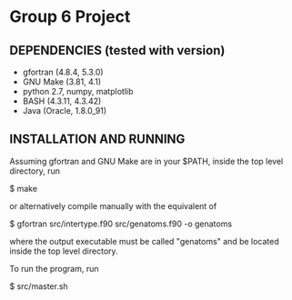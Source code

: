 Group 6 Project
===============

DEPENDENCIES (tested with version)
----------------------------------

- gfortran (4.8.4, 5.3.0)
- GNU Make (3.81, 4.1)
- python 2.7, numpy, matplotlib
- BASH (4.3.11, 4.3.42)
- Java (Oracle, 1.8.0_91)

INSTALLATION AND RUNNING
------------------------

Assuming gfortran and GNU Make are in your $PATH,
inside the top level directory, run

$ make

or alternatively compile manually with the equivalent of

$ gfortran src/intertype.f90 src/genatoms.f90 -o genatoms

where the output executable must be called "genatoms" and be located
inside the top level directory.

To run the program, run

$ src/master.sh